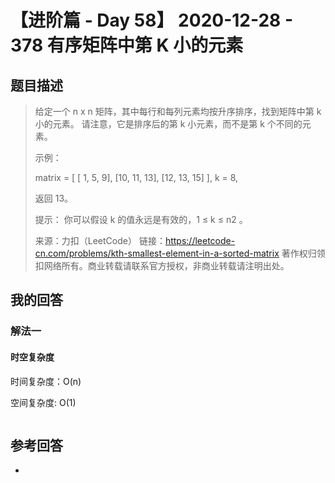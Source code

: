 # 【进阶篇 - Day 58】 2020-12-28 - 378 有序矩阵中第 K 小的元素

## 题目描述

> 给定一个 n x n 矩阵，其中每行和每列元素均按升序排序，找到矩阵中第 k 小的元素。
> 请注意，它是排序后的第 k 小元素，而不是第 k 个不同的元素。
>
> 示例：
>
> matrix = [
> [ 1, 5, 9],
> [10, 11, 13],
> [12, 13, 15]
> ],
> k = 8,
>
> 返回 13。
>
> 提示：
> 你可以假设 k 的值永远是有效的，1 ≤ k ≤ n2 。
>
> 来源：力扣（LeetCode）
> 链接：https://leetcode-cn.com/problems/kth-smallest-element-in-a-sorted-matrix
> 著作权归领扣网络所有。商业转载请联系官方授权，非商业转载请注明出处。

## 我的回答

### 解法一

#### 时空复杂度

时间复杂度：O(n)

空间复杂度: O(1)

```JavaScript

```

## 参考回答

-
